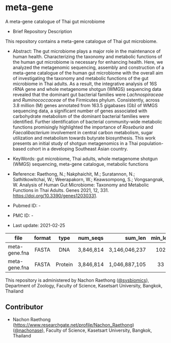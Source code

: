 # meta-gene
A meta-gene catalogue of Thai gut microbiome

- Brief Repository Description

This repository contains a meta-gene catalogue of Thai gut microbiome.

- Abstract:
The gut microbiome plays a major role in the maintenance of human health. Characterizing the taxonomy and metabolic functions of the human gut microbiome is necessary for enhancing health. Here, we analyzed the metagenomic sequencing, assembly and construction of a meta-gene catalogue of the human gut microbiome with the overall aim of investigating the taxonomy and metabolic functions of the gut microbiome in Thai adults. As a result, the integrative analysis of 16S rRNA gene and whole metagenome shotgun (WMGS) sequencing data revealed that the dominant gut bacterial families were _Lachnospiraceae_ and _Ruminococcaceae_ of the Firmicutes phylum. Consistently, across 3.8 million (M) genes annotated from 163.5 gigabases (Gb) of WMGS sequencing data, a significant number of genes associated with carbohydrate metabolism of the dominant bacterial families were identified. Further identification of bacterial community-wide metabolic functions promisingly highlighted the importance of _Roseburia_ and _Faecalibacterium_ involvement in central carbon metabolism, sugar utilization and metabolism towards butyrate biosynthesis. This work presents an initial study of shotgun metagenomics in a Thai population-based cohort in a developing Southeast Asian country. 

- KeyWords:
 gut microbiome, Thai adults, whole metagenome shotgun (WMGS) sequencing, meta-gene catalogue, metabolic functions

- Reference:
 Raethong, N.; Nakphaichit, M.; Suratannon, N.; Sathitkowitchai, W.; Weerapakorn, W.; Keawsompong, S.; Vongsangnak, W. Analysis of Human Gut Microbiome: Taxonomy and Metabolic Functions in Thai Adults. Genes 2021, 12, 331. https://doi.org/10.3390/genes12030331.
 
- Pubmed ID: -

- PMC ID: -

- Last update: 2021-02-25


| file | format | type | num_seqs| sum_len |min_len | avg_len | max_len |
| ------------- |:-------------:|:-------------:|:-------------:|-----:|:-------------:|:-------------:|:-------------:|
| meta-gene.fna | FASTA | DNA | 3,846,814 | 3,146,046,237 | 102 | 817.8 | 88,230 |
| meta-gene.fna | FASTA | Protein | 3,846,814 | 1,046,887,105 | 33 | 272.1 | 29,409 |


This repository is administered by Nachon Raethong ([@sysbiomics](https://github.com/sysbiomics)), Department of Zoology, Faculty of Science, Kasetsart University, Bangkok, Thailand

## Contributor
* Nachon Raethong (https://www.researchgate.net/profile/Nachon_Raethong) ([@nachonase](https://github.com/nachonase)), Faculty of Science, Kasetsart University, Bangkok, Thailand

